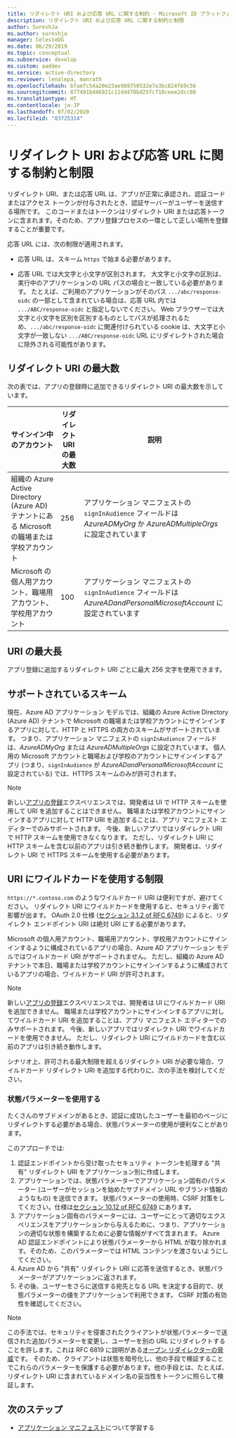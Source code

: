 ```yaml
---
title: リダイレクト URI および応答 URL に関する制約 - Microsoft ID プラットフォーム | Azure
description: リダイレクト URI および応答 URL に関する制約と制限
author: SureshJa
ms.author: sureshja
manager: CelesteDG
ms.date: 06/29/2019
ms.topic: conceptual
ms.subservice: develop
ms.custom: aaddev
ms.service: active-directory
ms.reviewer: lenalepa, manrath
ms.openlocfilehash: b7aefc54a20e23ae969750532e7e3bc824f69c56
ms.sourcegitcommit: 877491bd46921c11dd478bd25fc718ceee2dcc08
ms.translationtype: HT
ms.contentlocale: ja-JP
ms.lasthandoff: 07/02/2020
ms.locfileid: "83725314"
---
```

# <a name="redirect-urireply-url-restrictions-and-limitations"></a>リダイレクト URI および応答 URL に関する制約と制限

リダイレクト URI、または応答 URL は、アプリが正常に承認され、認証コードまたはアクセス トークンが付与されたとき、認証サーバーがユーザーを送信する場所です。 このコードまたはトークンはリダイレクト URI または応答トークンに含まれます。そのため、アプリ登録プロセスの一環として正しい場所を登録することが重要です。

 応答 URL には、次の制限が適用されます。

* 応答 URL は、スキーム `https` で始まる必要があります。

* 応答 URL では大文字と小文字が区別されます。 大文字と小文字の区別は、実行中のアプリケーションの URL パスの場合と一致している必要があります。 たとえば、ご利用のアプリケーションがそのパス `.../abc/response-oidc` の一部として含まれている場合は、応答 URL 内では `.../ABC/response-oidc` と指定しないでください。 Web ブラウザーでは大文字と小文字を区別を区別するものとしてパスが処理されるため、`.../abc/response-oidc` に関連付けられている cookie は、大文字と小文字が一致しない `.../ABC/response-oidc` URL にリダイレクトされた場合に除外される可能性があります。
    
## <a name="maximum-number-of-redirect-uris"></a>リダイレクト URI の最大数

次の表では、アプリの登録時に追加できるリダイレクト URI の最大数を示しています。

| サインイン中のアカウント | リダイレクト URI の最大数 | 説明 |
|--------------------------|---------------------------------|-------------|
| 組織の Azure Active Directory (Azure AD) テナントにある Microsoft の職場または学校アカウント | 256 | アプリケーション マニフェストの `signInAudience` フィールドは *AzureADMyOrg* か *AzureADMultipleOrgs* に設定されています |
| Microsoft の個人用アカウント、職場用アカウント、学校用アカウント | 100 | アプリケーション マニフェストの `signInAudience` フィールドは *AzureADandPersonalMicrosoftAccount* に設定されています |

## <a name="maximum-uri-length"></a>URI の最大長

アプリ登録に追加するリダイレクト URI ごとに最大 256 文字を使用できます。

## <a name="supported-schemes"></a>サポートされているスキーム
現在、Azure AD アプリケーション モデルでは、組織の Azure Active Directory (Azure AD) テナントで Microsoft の職場または学校アカウントにサインインするアプリに対して、HTTP と HTTPS の両方のスキームがサポートされています。 つまり、アプリケーション マニフェストの `signInAudience` フィールドは、*AzureADMyOrg* または *AzureADMultipleOrgs* に設定されています。 個人用の Microsoft アカウントと職場および学校のアカウントにサインインするアプリ (つまり、`signInAudience` が *AzureADandPersonalMicrosoftAccount*  に設定されている) では、HTTPS スキームのみが許可されます。

> [!NOTE]
> 新しい[アプリの登録](https://go.microsoft.com/fwlink/?linkid=2083908)エクスペリエンスでは、開発者は UI で HTTP スキームを使用して URI を追加することはできません。 職場または学校アカウントにサインインするアプリに対して HTTP URI を追加することは、アプリ マニフェスト エディターでのみサポートされます。 今後、新しいアプリではリダイレクト URI で HTTP スキームを使用できなくなります。 ただし、リダイレクト URI に HTTP スキームを含む以前のアプリは引き続き動作します。 開発者は、リダイレクト URI で HTTPS スキームを使用する必要があります。

## <a name="restrictions-using-a-wildcard-in-uris"></a>URI にワイルドカードを使用する制限

`https://*.contoso.com` のようなワイルドカード URI は便利ですが、避けてください。 リダイレクト URI にワイルドカードを使用すると、セキュリティ面で影響が出ます。 OAuth 2.0 仕様 ([セクション 3.1.2 of RFC 6749](https://tools.ietf.org/html/rfc6749#section-3.1.2)) によると、リダイレクト エンドポイント URI は絶対 URI にする必要があります。 

Microsoft の個人用アカウント、職場用アカウント、学校用アカウントにサインインするように構成されているアプリの場合、Azure AD アプリケーション モデルではワイルドカード URI がサポートされません。 ただし、組織の Azure AD テナントで本日、職場または学校アカウントにサインインするように構成されているアプリの場合、ワイルドカード URI が許可されます。 
 
> [!NOTE]
> 新しい[アプリの登録](https://go.microsoft.com/fwlink/?linkid=2083908)エクスペリエンスでは、開発者は UI にワイルドカード URI を追加できません。 職場または学校アカウントにサインインするアプリに対してワイルドカード URI を追加することは、アプリ マニフェスト エディターでのみサポートされます。 今後、新しいアプリではリダイレクト URI でワイルドカードを使用できません。 ただし、リダイレクト URI にワイルドカードを含む以前のアプリは引き続き動作します。

シナリオ上、許可される最大制限を超えるリダイレクト URI が必要な場合、ワイルドカード リダイレクト URI を追加する代わりに、次の手法を検討してください。

### <a name="use-a-state-parameter"></a>状態パラメーターを使用する

たくさんのサブドメインがあるとき、認証に成功したユーザーを最初のページにリダイレクトする必要がある場合、状態パラメーターの使用が便利なことがあります。 

このアプローチでは:

1. 認証エンドポイントから受け取ったセキュリティ トークンを処理する "共有" リダイレクト URI をアプリケーション別に作成します。
1. アプリケーションでは、状態パラメーターでアプリケーション固有のパラメーター (ユーザーがセッションを始めたサブドメイン URL やブランド情報のようなもの) を送信できます。 状態パラメーターの使用時、CSRF 対策をしてください。仕様は[セクション 10.12 of RFC 6749](https://tools.ietf.org/html/rfc6749#section-10.12) にあります。 
1. アプリケーション固有のパラメーターには、ユーザーにとって適切なエクスペリエンスをアプリケーションから与えるために、つまり、アプリケーションの適切な状態を構築するために必要な情報がすべて含まれます。 Azure AD 認証エンドポイントにより状態パラメーターから HTML が取り除かれます。そのため、このパラメーターでは HTML コンテンツを渡さないようにしてください。
1. Azure AD から "共有" リダイレクト URI に応答を送信するとき、状態パラメーターがアプリケーションに返されます。
1. その後、ユーザーをさらに送信する宛先となる URL を決定する目的で、状態パラメーターの値をアプリケーションで利用できます。 CSRF 対策の有効性を確認してください。

> [!NOTE]
> この手法では、セキュリティを侵害されたクライアントが状態パラメーターで送信された追加パラメーターを変更し、ユーザーを別の URL にリダイレクトすることを許します。これは RFC 6819 に説明がある[オープン リダイレクターの脅威](https://tools.ietf.org/html/rfc6819#section-4.2.4)です。 そのため、クライアントは状態を暗号化し、他の手段で検証することでこれらのパラメーターを保護する必要があります。他の手段とは、たとえば、リダイレクト URI に含まれているドメイン名の妥当性をトークンに照らして検証します。

## <a name="next-steps"></a>次のステップ

- [アプリケーション マニフェスト](reference-app-manifest.md)について学習する
